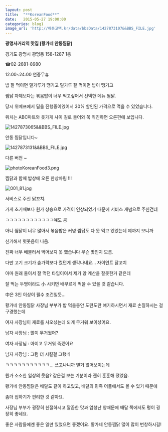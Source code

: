 ```yaml
---
layout: post
title:  "**KoreanFood**"
date:   2015-05-27 19:00:00
categories: blog1
image_url: 'http://하동고택.kr/data/bbsData/1427873107&&BBS_FILE.jpg'
---         
```


**광명사거리역 맛집 [황가네 안동찜닭]**

경기도 광명시 광명동 158-1287 1층



☎02-2681-8980


12:00~24:00 연중무휴


밥 잘 먹이면 밀가루가 땡기고 밀가루 잘 먹이면 밥이 땡기고

찜닭 자체보다는 볶음밥이 너무 먹고싶어서 선택한 메뉴 찜닭.

당시 위메프에서 딜을 진행중이였어서 30% 할인된 가격으로 먹을 수 있었습니다.

위치는 ABC마트와 옷가게 사이 길로 들어와 쭉 직진하면 오른편에 보입니다.




![1427873065&&BBS_FILE.jpg](http://하동고택.kr/data/bbsData/1427873065&&BBS_FILE.jpg)

안동 찜닭입니다~

![1427873131&&BBS_FILE.jpg](http://하동고택.kr/data/bbsData/1427873131&&BBS_FILE.jpg)

다른 버전 ~

![photoKoreanFood3.png](http://www.seouldailynews.com/wp-content/uploads/2014/05/photoKoreanFood3.png)

찜닭과 함께 밥상에 오른 한상차림 !!!


![001_81.jpg](http://www.asahikawafc.jp/locanavi2/images/uploaded/001_81.jpg)






서비스로 주신 닭꼬치.

가게 초기때보다 원가 상승으로 가격이 인상되었기 때문에 서비스 개념으로 주신건데

ㅋㅋㅋㅋㅋㅋㅋㅋㅋㅋㅋㅋ얘도 큼

아니 찜닭이 너무 많아서 볶음밥은 커녕 찜닭도 다 못 먹고 있었는데 얘까지 보니까

신기해서 헛웃음이 나옴.

진짜 너무 배불러서 먹어보지 못 했습니다 무슨 맛인지 모름.

다만 고기 크기가 숟가락보다 컸던게 생각나네요... 자이언트 닭꼬치




아마 원래 둘이서 잘 먹던 타입이여서 제가 양 계산을 잘못한거 같은데

잘 먹는 두명이라도 小 시키면 배부르게 먹을 수 있을 것 같습니다.

中은 3인 이상이 필수 조건일듯...













황가네 안동찜닭 사장님 부부가 밥 먹을동안 도란도란 얘기하시면서 재료 손질하시는 걸 구경했는데

여자 사장님이 재료를 사오셨는데 되게 무거워 보이셨어요.

남자 사장님 : 많이 무거웠어?

여자 사장님 : 아이고 무거워 죽겠어요

남자 사장님 : 그럼 더 시킬걸 그랬네

ㅋㅋㅋㅋㅋㅋㅋㅋㅋㅋㅋ... 쓰고나니까 별거 없어보이는데

뭔가 소소한 일상의 웃음? 같은걸 보는 기분이라 괜히 훈훈해 졌었음.




황가네 안동찜닭은 배달도 같이 하고있고, 배달의 민족 어플에서도 볼 수 있기 때문에

좀더 접하기가 편리한 것 같아요.

사장님 부부가 굉장히 친절하시고 깔끔한 맛과 엄청난 양때문에 배달 쪽에서도 평이 굉장히 좋네요.




좋은 사람들에겐 좋은 일만 있었으면 좋겠어요. 황가네 안동찜닭 많이 많이 번창하시길!





